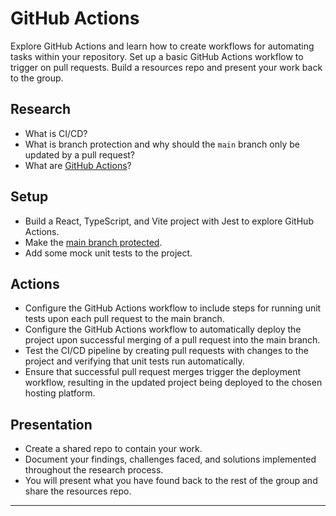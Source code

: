 # GitHub Actions

Explore GitHub Actions and learn how to create workflows for automating tasks within your repository. Set up a basic GitHub Actions workflow to trigger on pull requests. Build a resources repo and present your work back to the group.

## Research

- What is CI/CD?
- What is branch protection and why should the `main` branch only be updated by a pull request?
- What are [GitHub Actions](https://docs.github.com/en/actions)?

## Setup

- Build a React, TypeScript, and Vite project with Jest to explore GitHub Actions.
- Make the [main branch protected](https://docs.github.com/en/repositories/configuring-branches-and-merges-in-your-repository/managing-protected-branches/managing-a-branch-protection-rule).
- Add some mock unit tests to the project.

## Actions

- Configure the GitHub Actions workflow to include steps for running unit tests upon each pull request to the main branch.
- Configure the GitHub Actions workflow to automatically deploy the project upon successful merging of a pull request into the main branch.
- Test the CI/CD pipeline by creating pull requests with changes to the project and verifying that unit tests run automatically.
- Ensure that successful pull request merges trigger the deployment workflow, resulting in the updated project being deployed to the chosen hosting platform.

## Presentation

- Create a shared repo to contain your work.
- Document your findings, challenges faced, and solutions implemented throughout the research process.
- You will present what you have found back to the rest of the group and share the resources repo.

---
